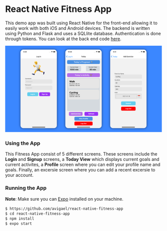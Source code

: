 # React Native Fitness App

This demo app was built using React Native for the front-end allowing it to easily work with both iOS and Android devices. The backend is written using Python and Flask and uses a SQLlite database. Authentication is done through tokens. You can look at the back end code [here](https://github.com/avigael/REST-example "here").

![Screenshot](https://raw.githubusercontent.com/avigael/react-native-fitness-app/main/screenshot/screenshot.png "Screenshot")

### Using the App

This Fitness App consist of 5 different screens. These screens include the **Login** and **Signup** screens, a **Today View** which displays current goals and current activites, a **Profile** screen where you can edit your profile name and goals. Finally, an excersie screen where you can add a recent excersie to your account.

### Running the App

**Note**: Make sure you can [Expo](https://docs.expo.io/ "Expo") installed on your machine.

```
$ https://github.com/avigael/react-native-fitness-app
$ cd react-native-fitness-app
$ npm install
$ expo start
```
